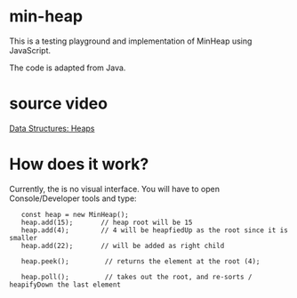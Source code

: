 # min-heap

This is a testing playground and implementation of MinHeap using JavaScript.

The code is adapted from Java.

# source video

[Data Structures: Heaps](https://www.youtube.com/watch?v=t0Cq6tVNRBA)

# How does it work?

Currently, the is no visual interface. You will have to open Console/Developer tools and type:

```
   const heap = new MinHeap();
   heap.add(15);       // heap root will be 15
   heap.add(4);        // 4 will be heapfiedUp as the root since it is smaller
   heap.add(22);       // will be added as right child

   heap.peek();         // returns the element at the root (4);

   heap.poll();         // takes out the root, and re-sorts / heapifyDown the last element

```
